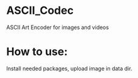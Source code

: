 # ASCII_Codec
ASCII Art Encoder for images and videos

# How to use:
Install needed packages, upload image in data dir.
